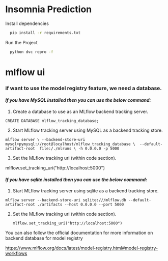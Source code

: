 # Insomnia Prediction

Install dependencies

```bash
  pip install -r requirements.txt
```

Run the Project

```bash
  python dvc repro -f
```

# mlflow ui



### if want to use the model registry feature, we need a database.

#### _If you have MySQL installed then you can use the below command:_

1. Create a database to use as an MLflow backend tracking server.

`CREATE DATABASE mlflow_tracking_database;`

2. Start MLflow tracking server using MySQL as a backend tracking store.

`mlflow server \
   --backend-store-uri  mysql+pymysql://root@localhost/mlflow_tracking_database \ 
   --default-artifact-root  file:/./mlruns \
   -h 0.0.0.0 -p 5000`


3. Set the MLflow tracking uri (within code section).

  mlflow.set_tracking_uri("http://localhost:5000")

#### _If you have sqlite installed then you can use the below command:_

1. Start MLflow tracking server using sqlite as a backend tracking store.

`mlflow server --backend-store-uri sqlite:///mlflow.db --default-artifact-root ./artifacts --host 0.0.0.0 --port 5000`


2. Set the MLflow tracking uri (within code section).
    
    `mlflow.set_tracking_uri("http://localhost:5000")`


You can also follow the official documentation for more information on backend database for model registry

https://www.mlflow.org/docs/latest/model-registry.html#model-registry-workflows








